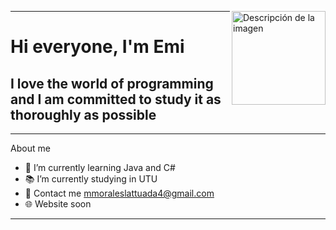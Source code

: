 
<div id="header" allign="center">
<img src="https://media.giphy.com/media/3owzVYjZSzuFivWpHi/giphy.gif" alt="Descripción de la imagen" weight="150" height="150" align="right"> 

---
<h1 allign="center"> Hi everyone, I'm Emi</h1>
<h2 allign="center"> I love the world of programming and I am committed to study it as thoroughly as possible</h2>
</div>

---
About me
- 📕 I’m currently learning Java and C#
- 📚 I’m currently studying in UTU
- 💬 Contact me mmoraleslattuada4@gmail.com
- 🌐 Website soon
---
